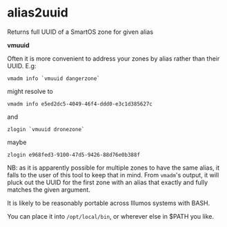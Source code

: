 # alias2uuid
Returns full UUID of a SmartOS zone for given alias


**vmuuid <alias>**

Often it is more convenient to address your zones by alias rather than their UUID.  E.g:

```
vmadm info `vmuuid dangerzone` 
```

might resolve to

```
vmadm info e5ed2dc5-4049-46f4-ddd0-e3c1d385627c
```

and 

```
zlogin `vmuuid dronezone`
```
maybe
```
zlogin e968fed3-9100-47d5-9426-88d76e0b388f
```

NB:  as it is apparently possible for multiple zones to have the same alias, it falls to the user of this tool to keep that in mind.  From `vmadm`'s output, it will pluck out the UUID for the first zone with an alias that exactly and fully matches the given argument.

It is likely to be reasonably portable across Illumos systems with BASH.

You can place it into `/opt/local/bin`, or wherever else in $PATH you like.
